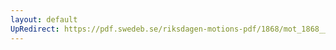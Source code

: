 ```yaml
---
layout: default
UpRedirect: https://pdf.swedeb.se/riksdagen-motions-pdf/1868/mot_1868__ak__00186.pdf
---
```

